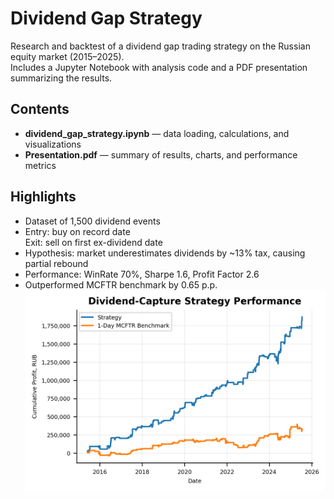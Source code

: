 # Dividend Gap Strategy

Research and backtest of a dividend gap trading strategy on the Russian equity market (2015–2025).  
Includes a Jupyter Notebook with analysis code and a PDF presentation summarizing the results.

## Contents
- **dividend_gap_strategy.ipynb** — data loading, calculations, and visualizations
- **Presentation.pdf** — summary of results, charts, and performance metrics

## Highlights
- Dataset of 1,500 dividend events
- Entry: buy on record date  
  Exit: sell on first ex-dividend date
- Hypothesis: market underestimates dividends by ~13% tax, causing partial rebound
- Performance: WinRate 70%, Sharpe 1.6, Profit Factor 2.6
- Outperformed MCFTR benchmark by 0.65 p.p.
![Strategy Performance](cumulative_profit.png)

